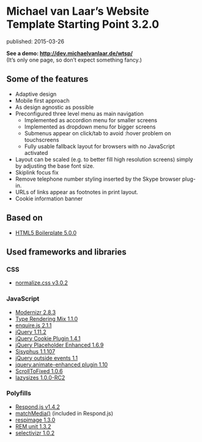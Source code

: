 # Michael van Laar’s Website Template Starting Point 3.2.0

published: 2015-03-26

**See a demo: <http://dev.michaelvanlaar.de/wtsp/>**  
(It’s only one page, so don’t expect something fancy.)

## Some of the features

* Adaptive design
* Mobile first approach
* As design agnostic as possible
* Preconfigured three level menu as main navigation
  * Implemented as accordion menu for smaller screens
  * Implemented as dropdown menu for bigger screens
  * Submenus appear on click/tab to avoid :hover problem on touchscreens
  * Fully usable fallback layout for browsers with no JavaScript activated
* Layout can be scaled (e.g. to better fill high resolution screens) simply by adjusting the base font size.
* Skiplink focus fix
* Remove telephone number styling inserted by the Skype browser plug-in.
* URLs of links appear as footnotes in print layout.
* Cookie information banner

## Based on

* [HTML5 Boilerplate 5.0.0](http://html5boilerplate.com/)

## Used frameworks and libraries

### CSS

* [normalize.css v3.0.2](http://necolas.github.io/normalize.css/)

### JavaScript

* [Modernizr 2.8.3](http://modernizr.com/)
* [Type Rendering Mix 1.1.0](https://github.com/bramstein/trmix/)
* [enquire.js 2.1.1](https://github.com/WickyNilliams/enquire.js)
* [jQuery 1.11.2](http://jquery.com/)
* [jQuery Cookie Plugin 1.4.1](https://github.com/carhartl/jquery-cookie)
* [jQuery Placeholder Enhanced 1.6.9](https://github.com/dciccale/placeholder-enhanced)
* [Sisyphus 1.1.107](https://github.com/simsalabim/sisyphus)
* [jQuery outside events 1.1](http://benalman.com/projects/jquery-outside-events-plugin/)
* [jquery.animate-enhanced plugin 1.10](https://github.com/benbarnett/jQuery-Animate-Enhanced)
* [ScrollToFixed 1.0.6](https://github.com/bigspotteddog/ScrollToFixed)
* [lazysizes 1.0.0-RC2](https://github.com/aFarkas/lazysizes/)

### Polyfills

* [Respond.js v1.4.2](https://github.com/scottjehl/Respond)
* [matchMedia()](https://github.com/paulirish/matchMedia.js/) (included in Respond.js)
* [respimage 1.3.0](https://github.com/aFarkas/respimage)
* [REM unit 1.3.2](https://github.com/chuckcarpenter/REM-unit-polyfill)
* [selectivizr 1.0.2](http://selectivizr.com/)
